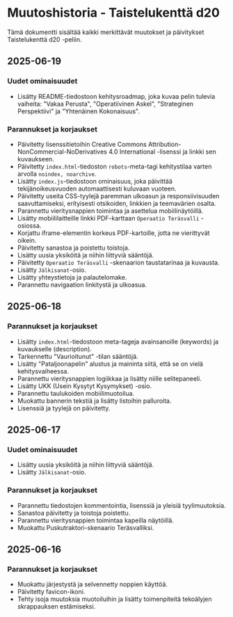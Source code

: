 # Muutoshistoria - Taistelukenttä d20

Tämä dokumentti sisältää kaikki merkittävät muutokset ja päivitykset Taistelukenttä d20 -peliin.

## 2025-06-19

### Uudet ominaisuudet

* Lisätty README-tiedostoon kehitysroadmap, joka kuvaa pelin tulevia vaiheita: "Vakaa Perusta", "Operatiivinen Askel", "Strateginen Perspektiivi" ja "Yhtenäinen Kokonaisuus".

### Parannukset ja korjaukset

* Päivitetty lisenssitietoihin Creative Commons Attribution-NonCommercial-NoDerivatives 4.0 International -lisenssi ja linkki sen kuvaukseen.
* Päivitetty `index.html`-tiedoston `robots`-meta-tagi kehitystilaa varten arvolla `noindex, noarchive`.
* Lisätty `index.js`-tiedostoon ominaisuus, joka päivittää tekijänoikeusvuoden automaattisesti kuluvaan vuoteen.
* Päivitetty useita CSS-tyylejä paremman ulkoasun ja responsiivisuuden saavuttamiseksi, erityisesti otsikoiden, linkkien ja teemavärien osalta.
* Parannettu vieritysnappien toimintaa ja asettelua mobiilinäytöillä.
* Lisätty mobiililaitteille linkki PDF-karttaan `Operaatio Teräsvalli` -osiossa.
* Korjattu iframe-elementin korkeus PDF-kartoille, jotta ne vierittyvät oikein.
* Päivitetty sanastoa ja poistettu toistoja.
* Lisätty uusia yksiköitä ja niihin liittyviä sääntöjä.
* Päivitetty `Operaatio Teräsvalli` -skenaarion taustatarinaa ja kuvausta.
* Lisätty `Jälkisanat`-osio.
* Lisätty yhteystietoja ja palautelomake.
* Parannettu navigaation linkitystä ja ulkoasua.

## 2025-06-18

### Parannukset ja korjaukset

* Lisätty `index.html`-tiedostoon meta-tageja avainsanoille (keywords) ja kuvaukselle (description).
* Tarkennettu "Vaurioitunut" -tilan sääntöjä.
* Lisätty "Pataljoonapelin" alustus ja maininta siitä, että se on vielä kehitysvaiheessa.
* Parannettu vieritysnappien logiikkaa ja lisätty niille selitepaneeli.
* Lisätty UKK (Usein Kysytyt Kysymykset) -osio.
* Parannettu taulukoiden mobiilimuotoilua.
* Muokattu bannerin tekstiä ja lisätty listoihin palluroita.
* Lisenssiä ja tyylejä on päivitetty.

## 2025-06-17

### Uudet ominaisuudet

* Lisätty uusia yksiköitä ja niihin liittyviä sääntöjä.
* Lisätty `Jälkisanat`-osio.

### Parannukset ja korjaukset

* Parannettu tiedostojen kommentointia, lisenssiä ja yleisiä tyylimuutoksia.
* Sanastoa päivitetty ja toistoja poistettu.
* Parannettu vieritysnappien toimintaa kapeilla näytöillä.
* Muokattu Puskutraktori-skenaario Teräsvalliksi.

## 2025-06-16

### Parannukset ja korjaukset

* Muokattu järjestystä ja selvennetty noppien käyttöä.
* Päivitetty favicon-ikoni.
* Tehty isoja muutoksia muotoiluihin ja lisätty toimenpiteitä tekoälyjen skrappauksen estämiseksi.